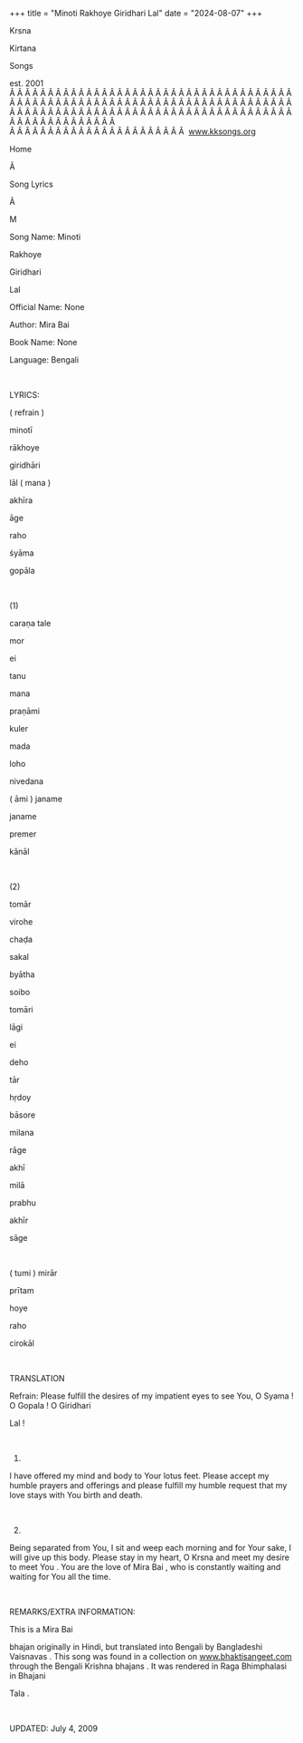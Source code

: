 +++ 
title = "Minoti Rakhoye Giridhari Lal"
date = "2024-08-07"
+++

Krsna
 
Kirtana
 
Songs

est. 2001
Â Â Â Â Â Â Â Â Â Â Â Â Â Â Â Â Â Â Â Â Â Â Â Â Â Â Â Â Â Â Â Â Â Â Â Â Â Â Â Â Â Â Â Â Â Â Â Â Â Â Â Â Â Â Â Â Â Â Â Â Â Â Â Â Â Â Â Â Â Â Â Â Â Â Â Â Â Â Â Â Â Â Â Â Â Â Â Â Â Â Â Â Â Â Â Â Â Â Â Â Â Â Â Â Â Â Â Â Â Â Â Â Â Â Â Â Â Â Â Â Â Â Â Â Â  
Â Â Â Â Â Â Â Â Â Â Â Â Â Â Â Â Â Â Â Â Â Â Â  
www.kksongs.org








Home


Ã 
 
Song Lyrics
 
Ã 
 
M


Song Name: 
Minoti
 
Rakhoye
 
Giridhari
 
Lal


Official Name: None


Author: 
Mira 
Bai


Book Name: None


Language: 
Bengali




 


LYRICS:


(
refrain
)


minotī
 
rākhoye
 
giridhāri
 
lāl
 (
mana
)


akhīra
 
āge
 
raho
 
śyāma


gopāla


 


(1)


caraṇa
 tale

mor
 
ei
 
tanu


mana


praṇāmi


kuler
 
mada
 
loho
 
nivedana


(
āmi
) 
janame
 
janame
 
premer
 
kānāl


 


(2)


tomār
 
virohe
 
chaḍa
 
sakal
 
byātha


soibo
 
tomāri
 
lāgi
 
ei
 
deho
 
tār


hṛdoy
 
bāsore
 
milana
 
rāge


akhī
 
milā
 
prabhu
 
akhīr
 
sāge


 


(
tumi
) 
mirār
 
prītam
 
hoye
 
raho
 
cirokāl


 


TRANSLATION


Refrain:
Please fulfill the desires of my impatient eyes to see You, O 
Syama
! O 
Gopala
! O 
Giridhari
 
Lal
!


 


1)
I have offered my mind and body to 
Your
 lotus feet.
Please accept my humble prayers and offerings and please fulfill my humble
request that my love stays with 
You
 birth and death. 


 


2)
Being separated from You, I sit and weep each morning and for 
Your
 sake, I will give up this body. Please stay in my
heart, O 
Krsna
 and meet my desire to meet 
You
. You are the love of Mira 
Bai
,
who is constantly waiting and waiting for 
You
 all the
time.


 


REMARKS/EXTRA INFORMATION:


This is a Mira 
Bai
 
bhajan
 originally in Hindi, but translated into Bengali by
Bangladeshi 
Vaisnavas
. This song was found in a
collection on 
www.bhaktisangeet.com
 through the
Bengali Krishna 
bhajans
. It was rendered in Raga 
Bhimphalasi
 in 
Bhajani
 
Tala
.


 


UPDATED:
 July 4, 2009